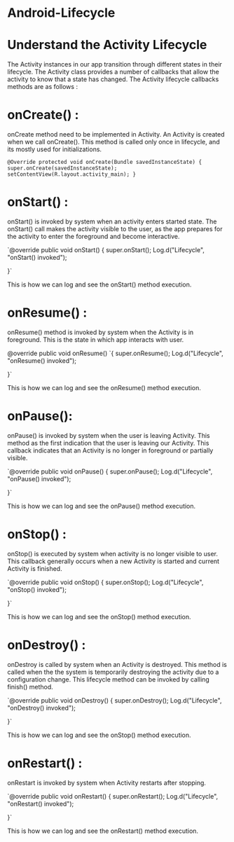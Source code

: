 # Android-Lifecycle


# Understand the Activity Lifecycle

The Activity instances in our app transition through different states in their lifecycle. The Activity class provides a number of callbacks that allow the activity to know that a state has changed.
The Activity lifecycle callbacks methods are as follows :

# onCreate() :

onCreate method need to be implemented in Activity. An Activity is created when we call onCreate(). This method is called only once in lifecycle, and its mostly used for initializations.

`@Override
protected void onCreate(Bundle savedInstanceState) {
    super.onCreate(savedInstanceState);
    setContentView(R.layout.activity_main);
}`

# onStart() :

onStart() is invoked by system when an activity enters started state. The onStart() call makes the activity visible to the user, as the app prepares for the activity to enter the foreground and become interactive.

`@override
public void onStart()
{
    super.onStart();
    Log.d("Lifecycle", "onStart() invoked");

}`

This is how we can log and see the onStart() method execution.

# onResume() :

onResume() method is invoked by system when the Activity is in foreground. This is the state in which app interacts with user.

@override
public void onResume()
`{
    super.onResume();
    Log.d("Lifecycle", "onResume() invoked");

}`

This is how we can log and see the onResume() method execution.

# onPause():

onPause() is invoked by system when the user is leaving Activity. This method as the first indication that the user is leaving our Activity. This callback indicates that an Activity is no longer in foreground or partially visible.

`@override
public void onPause()
{
    super.onPause();
    Log.d("Lifecycle", "onPause() invoked");

}`

This is how we can log and see the onPause() method execution.

# onStop() :

onStop() is executed by system when activity is no longer visible to user. This callback generally occurs when a new Activity is started and current Activity is finished.

`@override
public void onStop()
{
    super.onStop();
    Log.d("Lifecycle", "onStop() invoked");

}`

This is how we can log and see the onStop() method execution.

# onDestroy() :

onDestroy is called by system when an Activity is destroyed. This method is called when the the system is temporarily destroying the activity due to a configuration change. This lifecycle method can be invoked by calling finish() method.

`@override
public void onDestroy()
{
    super.onDestroy();
    Log.d("Lifecycle", "onDestroy() invoked");

}`

This is how we can log and see the onStop() method execution.

# onRestart() :

onRestart is invoked by system when Activity restarts after stopping.

`@override
public void onRestart()
{
    super.onRestart();
    Log.d("Lifecycle", "onRestart() invoked");

}`

This is how we can log and see the onRestart() method execution.
